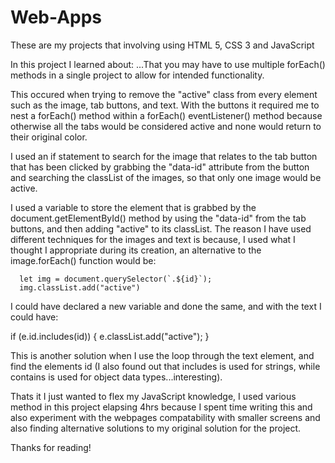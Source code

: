 # Web-Apps
These are my projects that involving using HTML 5, CSS 3 and JavaScript

In this project I learned about: ...That you may have to use multiple forEach() methods in a single project to allow for intended functionality.

This occured when trying to remove the "active" class from every element such as the image, tab buttons, and text. With the buttons it required me to nest a forEach() method within a forEach() eventListener() method because otherwise all the tabs would be considered active and none would return to their original color.

I used an if statement to search for the image that relates to the tab button that has been clicked by grabbing the "data-id" attribute from the button and searching the classList of the images, so that only one image would be active.

I used a variable to store the element that is grabbed by the document.getElementById() method by using the "data-id" from the tab buttons, and then adding "active" to its classList. The reason I have used different techniques for the images and text is because, I used what I thought I appropriate during its creation, an alternative to the image.forEach() function would be:

      let img = document.querySelector(`.${id}`);
      img.classList.add("active")
      
I could have declared a new variable and done the same, and with the text I could have:

  if (e.id.includes(id)) {
        e.classList.add("active");
      }

This is another solution when I use the loop through the text element, and find the elements id (I also found out that includes is used for strings, while contains is used for object data types...interesting).

Thats it I just wanted to flex my JavaScript knowledge, I used various method in this project elapsing 4hrs because I spent time writing this and also experiment with the webpages compatability with smaller screens and also finding alternative solutions to my original solution for the project.

Thanks for reading!
